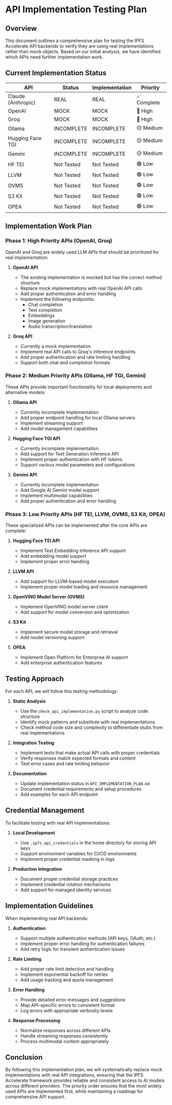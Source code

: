 # API Implementation Testing Plan

## Overview

This document outlines a comprehensive plan for testing the IPFS Accelerate API backends to verify they are using real implementations rather than mock objects. Based on our initial analysis, we have identified which APIs need further implementation work.

## Current Implementation Status

| API | Status | Implementation | Priority |
|-----|--------|---------------|----------|
| Claude (Anthropic) | REAL | REAL | ✅ Complete |
| OpenAI | MOCK | MOCK | 🔴 High |
| Groq | MOCK | MOCK | 🔴 High |
| Ollama | INCOMPLETE | INCOMPLETE | 🟡 Medium |
| Hugging Face TGI | INCOMPLETE | INCOMPLETE | 🟡 Medium |
| Gemini | INCOMPLETE | INCOMPLETE | 🟡 Medium |
| HF TEI | Not Tested | Not Tested | 🟢 Low |
| LLVM | Not Tested | Not Tested | 🟢 Low |
| OVMS | Not Tested | Not Tested | 🟢 Low |
| S3 Kit | Not Tested | Not Tested | 🟢 Low |
| OPEA | Not Tested | Not Tested | 🟢 Low |

## Implementation Work Plan

### Phase 1: High Priority APIs (OpenAI, Groq)

OpenAI and Groq are widely used LLM APIs that should be prioritized for real implementation:

1. **OpenAI API**
   - The existing implementation is mocked but has the correct method structure
   - Replace mock implementations with real OpenAI API calls
   - Add proper authentication and error handling
   - Implement the following endpoints:
     - Chat completion
     - Text completion
     - Embeddings
     - Image generation
     - Audio transcription/translation

2. **Groq API**
   - Currently a mock implementation
   - Implement real API calls to Groq's inference endpoints
   - Add proper authentication and rate limiting handling
   - Support both chat and completion formats

### Phase 2: Medium Priority APIs (Ollama, HF TGI, Gemini)

These APIs provide important functionality for local deployments and alternative models:

1. **Ollama API**
   - Currently incomplete implementation
   - Add proper endpoint handling for local Ollama servers
   - Implement streaming support
   - Add model management capabilities

2. **Hugging Face TGI API**
   - Currently incomplete implementation
   - Add support for Text Generation Inference API
   - Implement proper authentication with HF tokens
   - Support various model parameters and configurations

3. **Gemini API**
   - Currently incomplete implementation
   - Add Google AI Gemini model support
   - Implement multimodal capabilities
   - Add proper authentication and error handling

### Phase 3: Low Priority APIs (HF TEI, LLVM, OVMS, S3 Kit, OPEA)

These specialized APIs can be implemented after the core APIs are complete:

1. **Hugging Face TEI API**
   - Implement Text Embedding Inference API support
   - Add embedding model support
   - Implement proper error handling

2. **LLVM API**
   - Add support for LLVM-based model execution
   - Implement proper model loading and resource management

3. **OpenVINO Model Server (OVMS)**
   - Implement OpenVINO model server client
   - Add support for model conversion and optimization

4. **S3 Kit**
   - Implement secure model storage and retrieval
   - Add model versioning support

5. **OPEA**
   - Implement Open Platform for Enterprise AI support
   - Add enterprise authentication features

## Testing Approach

For each API, we will follow this testing methodology:

1. **Static Analysis**
   - Use the `check_api_implementation.py` script to analyze code structure
   - Identify mock patterns and substitute with real implementations
   - Check method code size and complexity to differentiate stubs from real implementations

2. **Integration Testing**
   - Implement tests that make actual API calls with proper credentials
   - Verify responses match expected formats and content
   - Test error cases and rate limiting behavior

3. **Documentation**
   - Update implementation status in `API_IMPLEMENTATION_PLAN.md`
   - Document credential requirements and setup procedures
   - Add examples for each API endpoint

## Credential Management

To facilitate testing with real API implementations:

1. **Local Development**
   - Use `.ipfs_api_credentials` in the home directory for storing API keys
   - Support environment variables for CI/CD environments
   - Implement proper credential masking in logs

2. **Production Integration**
   - Document proper credential storage practices
   - Implement credential rotation mechanisms
   - Add support for managed identity services

## Implementation Guidelines

When implementing real API backends:

1. **Authentication**
   - Support multiple authentication methods (API keys, OAuth, etc.)
   - Implement proper error handling for authentication failures
   - Add retry logic for transient authentication issues

2. **Rate Limiting**
   - Add proper rate limit detection and handling
   - Implement exponential backoff for retries
   - Add usage tracking and quota management

3. **Error Handling**
   - Provide detailed error messages and suggestions
   - Map API-specific errors to consistent format
   - Log errors with appropriate verbosity levels

4. **Response Processing**
   - Normalize responses across different APIs
   - Handle streaming responses consistently
   - Process multimodal content appropriately

## Conclusion

By following this implementation plan, we will systematically replace mock implementations with real API integrations, ensuring that the IPFS Accelerate framework provides reliable and consistent access to AI models across different providers. The priority order ensures that the most widely used APIs are implemented first, while maintaining a roadmap for comprehensive API support.